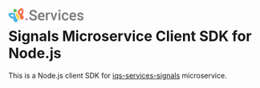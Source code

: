 # <img src="https://github.com/pip-services/pip-services/raw/master/design/Logo.png" alt="Pip.Services Logo" style="max-width:30%"> <br/> Signals Microservice Client SDK for Node.js

This is a Node.js client SDK for [iqs-services-signals](http://gitlab.com/iqs-services/iqs-services-signals-node) microservice.
